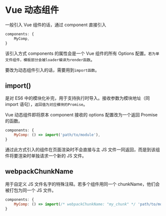 # Vue 动态组件

一般引入 Vue 组件的话，通过 component 直接引入

```js
components: {
	MyComp,
}
```

该引入方式 components 的属性会是一个 Vue 组件的所有 Options 配置。`若为单文件组件，模板部分会被loader编译为render函数`。

要改为动态组件引入的话，需要用到`import函数`。

## import()

是对 ES6 中的模块化补完，用于支持执行时导入。接收参数为模块地址（同 import 语句），`返回值为对应模块的Promise`。

Vue 动态组件即将原本 component 接收的 options 配置改为一个返回 Promise<Options>的函数。

```js
components: {
	MyComp: () => import('path/to/module'),
}
```

通过此方式引入的组件在页面渲染时不会直接与主 JS 文件一同返回，而是到该组件将要渲染时单独请求一个新的 JS 文件。

## webpackChunkName

用于自定义 JS 文件名字的特殊注释。若多个组件用同一个 chunkName，他们会被打包为同一个 JS 文件。

```js
components: {
	MyComp: () => import(/* webpackChunkName: "my_chunk" */ 'path/to/module'),
}
```
